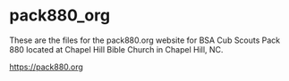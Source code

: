 # pack880_org
These are the files for the pack880.org website for BSA Cub Scouts Pack 880 located at Chapel Hill Bible Church in Chapel Hill, NC.

https://pack880.org


